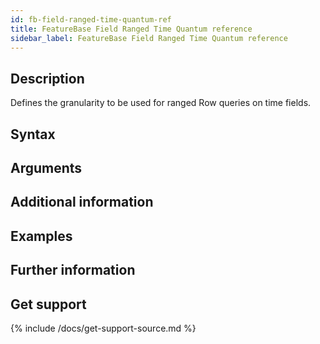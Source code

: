 ```yaml
---
id: fb-field-ranged-time-quantum-ref
title: FeatureBase Field Ranged Time Quantum reference
sidebar_label: FeatureBase Field Ranged Time Quantum reference
---
```



## Description

Defines the granularity to be used for ranged Row queries on time fields.

## Syntax


## Arguments


## Additional information


## Examples


## Further information

## Get support

{% include /docs/get-support-source.md %}
